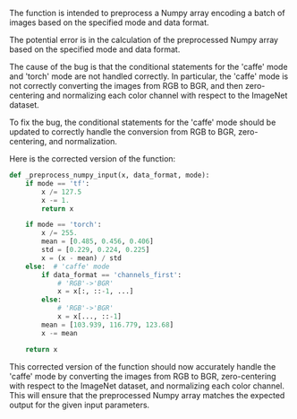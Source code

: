The function is intended to preprocess a Numpy array encoding a batch of images based on the specified mode and data format.

The potential error is in the calculation of the preprocessed Numpy array based on the specified mode and data format.

The cause of the bug is that the conditional statements for the 'caffe' mode and 'torch' mode are not handled correctly. In particular, the 'caffe' mode is not correctly converting the images from RGB to BGR, and then zero-centering and normalizing each color channel with respect to the ImageNet dataset.

To fix the bug, the conditional statements for the 'caffe' mode should be updated to correctly handle the conversion from RGB to BGR, zero-centering, and normalization.

Here is the corrected version of the function:

```python
def _preprocess_numpy_input(x, data_format, mode):
    if mode == 'tf':
        x /= 127.5
        x -= 1.
        return x

    if mode == 'torch':
        x /= 255.
        mean = [0.485, 0.456, 0.406]
        std = [0.229, 0.224, 0.225]
        x = (x - mean) / std
    else:  # 'caffe' mode
        if data_format == 'channels_first':
            # 'RGB'->'BGR'
            x = x[:, ::-1, ...]
        else:
            # 'RGB'->'BGR'
            x = x[..., ::-1]
        mean = [103.939, 116.779, 123.68]
        x -= mean

    return x
```

This corrected version of the function should now accurately handle the 'caffe' mode by converting the images from RGB to BGR, zero-centering with respect to the ImageNet dataset, and normalizing each color channel. This will ensure that the preprocessed Numpy array matches the expected output for the given input parameters.